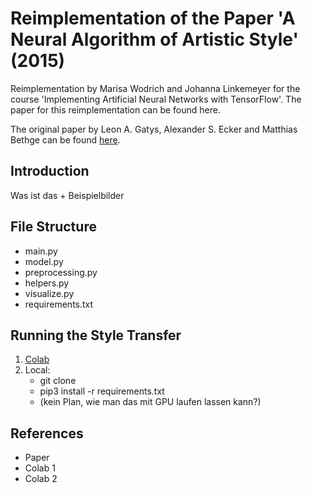 # Reimplementation of the Paper 'A Neural Algorithm of Artistic Style' (2015)

Reimplementation by Marisa Wodrich and Johanna Linkemeyer for the course 'Implementing Artificial Neural Networks with TensorFlow'. The paper for this reimplementation can be found here.

The original paper by Leon A. Gatys, Alexander S. Ecker and Matthias Bethge can be found [here](https://arxiv.org/abs/1508.06576).

## Introduction
Was ist das + Beispielbilder

## File Structure
* main.py
* model.py
* preprocessing.py
* helpers.py
* visualize.py
* requirements.txt

## Running the Style Transfer
1. [Colab](https://colab.research.google.com/drive/1DUc5valWaSWUXQEYey_8FO_zYaXOabe7#scrollTo=fvAwuQhDfqsA)
2. Local:
    * git clone
    * pip3 install -r requirements.txt
    * (kein Plan, wie man das mit GPU laufen lassen kann?)

## References
* Paper
* Colab 1
* Colab 2
